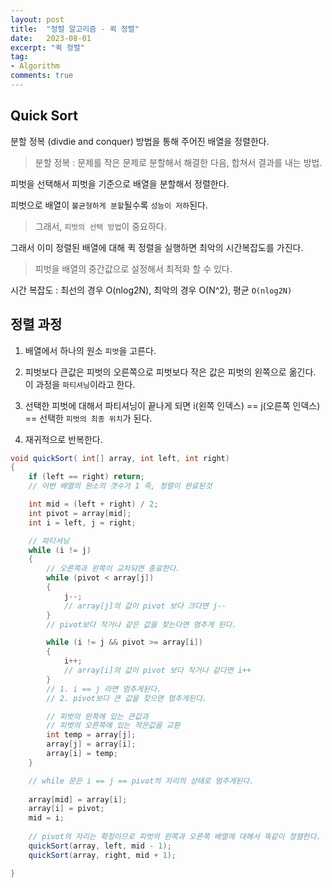 ```yaml
---
layout: post
title:  "정렬 알고리즘 - 퀵 정렬"
date:   2023-08-01
excerpt: "퀵 정렬"
tag:
- Algorithm
comments: true
---
```


## Quick Sort

분할 정복 (divdie and conquer) 방법을 통해 주어진 배열을 정렬한다.

> 분할 정복 : 문제를 작은 문제로 분할해서 해결한 다음, 합쳐서 결과를 내는 방법.

피벗을 선택해서 피벗을 기준으로 배열을 분할해서 정렬한다.

피벗으로 배열이 `불균형하게 분할`될수록 `성능이 저하`된다.

> 그래서, `피벗의 선택 방법`이 중요하다.

그래서 이미 정렬된 배열에 대해 퀵 정렬을 실행하면 최악의 시간복잡도를 가진다.

> 피벗을 배열의 중간값으로 설정해서 최적화 할 수 있다.

시간 복잡도 : 최선의 경우 O(nlog2N), 최악의 경우 O(N^2), 평균 `O(nlog2N)`

## 정렬 과정

1. 배열에서 하나의 원소 `피벗`을 고른다.

2. 피벗보다 큰값은 피벗의 오른쪽으로 피벗보다 작은 값은 피벗의 왼쪽으로 옮긴다. 이 과정을 `파티셔닝`이라고 한다.

3. 선택한 피벗에 대해서 파티셔닝이 끝나게 되면 i(왼쪽 인덱스) == j(오른쪽 인덱스) == 선택한 `피벗의 최종 위치`가 된다.

4. 재귀적으로 반복한다.

```cs
void quickSort( int[] array, int left, int right)
{
    if (left == right) return;
    // 이번 배열의 원소의 갯수가 1 즉, 정렬이 완료된것

    int mid = (left + right) / 2;
    int pivot = array[mid];
    int i = left, j = right;

    // 파티셔닝
    while (i != j)
    {
        // 오른쪽과 왼쪽이 교차되면 종료한다.
        while (pivot < array[j])
        {
            j--;
            // array[j]의 값이 pivot 보다 크다면 j--
        }
        // pivot보다 작거나 같은 값을 찾는다면 멈추게 된다.

        while (i != j && pivot >= array[i])
        {
            i++;
            // array[i]의 값이 pivot 보다 작거나 같다면 i++
        }
        // 1. i == j 라면 멈추게된다.
        // 2. pivot보다 큰 값을 찾으면 멈추게된다.

        // 피벗의 왼쪽에 있는 큰값과
        // 피벗의 오른쪽에 있는 작은값을 교환
        int temp = array[j];
        array[j] = array[i];
        array[i] = temp;
    }

    // while 문은 i == j == pivot의 자리의 상태로 멈추게된다.
    
    array[mid] = array[i];
    array[i] = pivot;
    mid = i;
    
    // pivot의 자리는 확정이므로 피벗의 왼쪽과 오른쪽 배열에 대해서 똑같이 정렬한다.
    quickSort(array, left, mid - 1);
    quickSort(array, right, mid + 1);

}

```